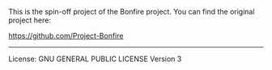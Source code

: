 This is the spin-off project of the Bonfire project. You can find the original project here:

https://github.com/Project-Bonfire

----------

License:  	GNU GENERAL PUBLIC LICENSE Version 3

